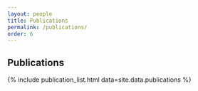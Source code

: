 ```yaml
---
layout: people
title: Publications
permalink: /publications/
order: 6
---
```


<h2>Publications</h2>
{% include publication_list.html data=site.data.publications %}
